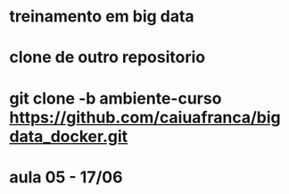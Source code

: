 # treinamento em big data

# clone de outro repositorio
# git clone -b ambiente-curso https://github.com/caiuafranca/bigdata_docker.git

# aula 05 - 17/06